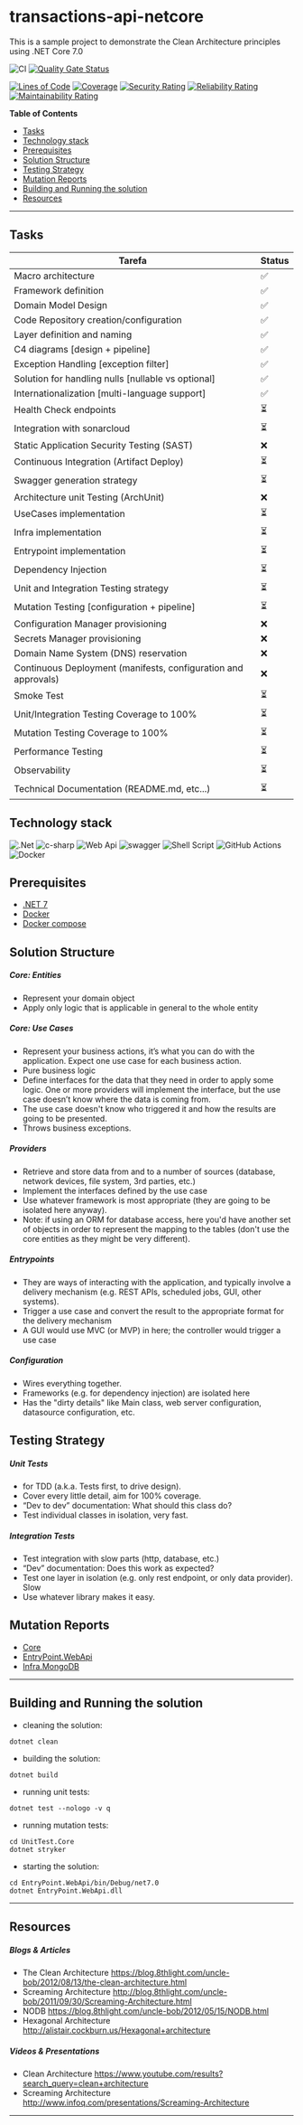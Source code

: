 # transactions-api-netcore
This is a sample project to demonstrate the Clean Architecture principles using .NET Core 7.0

![CI](https://github.com/jtsato/transactions-api-netcore/actions/workflows/continuous-integration.yml/badge.svg)
[![Quality Gate Status](https://sonarcloud.io/api/project_badges/measure?project=jtsato_transactions-api-netcore&metric=alert_status)](https://sonarcloud.io/summary/new_code?id=jtsato_transactions-api-netcore)

[![Lines of Code](https://sonarcloud.io/api/project_badges/measure?project=jtsato_transactions-api-netcore&metric=ncloc)](https://sonarcloud.io/summary/new_code?id=jtsato_transactions-api-netcore)
[![Coverage](https://sonarcloud.io/api/project_badges/measure?project=jtsato_transactions-api-netcore&metric=coverage)](https://sonarcloud.io/summary/new_code?id=jtsato_transactions-api-netcore)
[![Security Rating](https://sonarcloud.io/api/project_badges/measure?project=jtsato_transactions-api-netcore&metric=security_rating)](https://sonarcloud.io/summary/new_code?id=jtsato_transactions-api-netcore)
[![Reliability Rating](https://sonarcloud.io/api/project_badges/measure?project=jtsato_transactions-api-netcore&metric=reliability_rating)](https://sonarcloud.io/summary/new_code?id=jtsato_transactions-api-netcore)
[![Maintainability Rating](https://sonarcloud.io/api/project_badges/measure?project=jtsato_transactions-api-netcore&metric=sqale_rating)](https://sonarcloud.io/summary/new_code?id=jtsato_transactions-api-netcore)

**Table of Contents**

* [Tasks](#tasks)
* [Technology stack](#technology-stack)
* [Prerequisites](#prerequisites)
* [Solution Structure](#solution-structure)
* [Testing Strategy](#testing-strategy)
* [Mutation Reports](#mutation-reports)
* [Building and Running the solution](#building-and-running-the-solution)
* [Resources](#resources)

***
## Tasks
| Tarefa | Status |
|---------|-------|
| Macro architecture | ✅ |
| Framework definition | ✅ |
| Domain Model Design | ✅ |
| Code Repository creation/configuration | ✅ |
| Layer definition and naming | ✅ |
| C4 diagrams [design + pipeline] | ✅ |
| Exception Handling [exception filter] | ✅ |
| Solution for handling nulls [nullable vs optional] | ✅ |
| Internationalization [multi-language support] | ✅ |
| Health Check endpoints | ⏳ |
| Integration with sonarcloud | ⏳ |
| Static Application Security Testing (SAST) | ❌ |
| Continuous Integration (Artifact Deploy) | ⏳ |
| Swagger generation strategy | ⏳ |
| Architecture unit Testing (ArchUnit) | ❌ |
| UseCases implementation | ⏳ |
| Infra implementation | ⏳ |
| Entrypoint implementation | ⏳ |
| Dependency Injection | ⏳ |
| Unit and Integration Testing strategy | ⏳ |
| Mutation Testing [configuration + pipeline] | ⏳ |
| Configuration Manager provisioning | ❌ |
| Secrets Manager provisioning | ❌ |
| Domain Name System (DNS) reservation | ❌ |
| Continuous Deployment (manifests, configuration and approvals) | ❌ |
| Smoke Test | ⏳ |
| Unit/Integration Testing Coverage to 100% | ⏳ |
| Mutation Testing Coverage to 100% | ⏳ |
| Performance Testing | ⏳ |
| Observability | ⏳ | 
| Technical Documentation (README.md, etc...) | ⏳ |

## Technology stack

![.Net](https://img.shields.io/badge/.NET-5C2D91?logo=.net&logoColor=white)
![c-sharp](https://img.shields.io/badge/C%23-239120?logo=c-sharp&logoColor=white)
![Web Api](https://img.shields.io/badge/Web%20Api-grey?logo=dotnet&logoColor=white)
![swagger](https://img.shields.io/badge/Swagger-85EA2D?logo=Swagger&logoColor=white)
![Shell Script](https://img.shields.io/badge/shell_script-%23121011.svg?logo=gnu-bash&logoColor=white)
![GitHub Actions](https://img.shields.io/badge/githubactions-%232671E5.svg?logo=githubactions&logoColor=white)
![Docker](https://img.shields.io/badge/Docker-9ECAFA.svg?logo=docker)

## Prerequisites

* [.NET 7](https://dotnet.microsoft.com/download)
* [Docker](https://docs.docker.com/get-docker)
* [Docker compose](https://docs.docker.com/compose/install/)

## Solution Structure

##### Core: Entities
* Represent your domain object
* Apply only logic that is applicable in general to the whole entity

##### Core: Use Cases
* Represent your business actions, it’s what you can do with the application. Expect one use case for each business action.
* Pure business logic
* Define interfaces for the data that they need in order to apply some logic. One or more providers will implement the interface, but the use case doesn’t know where the data is coming from.
* The use case doesn't know who triggered it and how the results are going to be presented.
* Throws business exceptions.

##### Providers
* Retrieve and store data from and to a number of sources (database, network devices, file system, 3rd parties, etc.)
* Implement the interfaces defined by the use case
* Use whatever framework is most appropriate (they are going to be isolated here anyway).
* Note: if using an ORM for database access, here you'd have another set of objects in order to represent the mapping to the tables (don't use the core entities as they might be very different).

##### Entrypoints
* They are ways of interacting with the application, and typically involve a delivery mechanism (e.g. REST APIs, scheduled jobs, GUI, other systems).
* Trigger a use case and convert the result to the appropriate format for the delivery mechanism
* A GUI would use MVC (or MVP) in here; the controller would trigger a use case

##### Configuration
* Wires everything together.
* Frameworks (e.g. for dependency injection) are isolated here
* Has the "dirty details" like Main class, web server configuration, datasource configuration, etc.

## Testing Strategy
##### Unit Tests
* for TDD (a.k.a. Tests first, to drive design).
* Cover every little detail, aim for 100% coverage.
* “Dev to dev” documentation: What should this class do?
* Test individual classes in isolation, very fast.

##### Integration Tests
* Test integration with slow parts (http, database, etc.)
* “Dev” documentation: Does this work as expected?
* Test one layer in isolation (e.g. only rest endpoint, or only data provider). Slow
* Use whatever library makes it easy.

## Mutation Reports
* [Core](https://jtsato.github.io/transactions-api-netcore/Core/mutation-report.html)
* [EntryPoint.WebApi](https://jtsato.github.io/transactions-api-netcore/EntryPoint.WebApi/mutation-report.html)
* [Infra.MongoDB](https://jtsato.github.io/transactions-api-netcore/Infra.MongoDB/mutation-report.html)

***

## Building and Running the solution
* cleaning the solution:
```
dotnet clean
```
* building the solution:
```
dotnet build
```
* running unit tests:
```
dotnet test --nologo -v q
```
* running mutation tests:
```
cd UnitTest.Core
dotnet stryker
```
* starting the solution:
```
cd EntryPoint.WebApi/bin/Debug/net7.0
dotnet EntryPoint.WebApi.dll
```
***

## Resources
##### Blogs & Articles
* The Clean Architecture https://blog.8thlight.com/uncle-bob/2012/08/13/the-clean-architecture.html
* Screaming Architecture http://blog.8thlight.com/uncle-bob/2011/09/30/Screaming-Architecture.html
* NODB https://blog.8thlight.com/uncle-bob/2012/05/15/NODB.html
* Hexagonal Architecture http://alistair.cockburn.us/Hexagonal+architecture

##### Videos & Presentations
* Clean Architecture https://www.youtube.com/results?search_query=clean+architecture
* Screaming Architecture http://www.infoq.com/presentations/Screaming-Architecture

***
